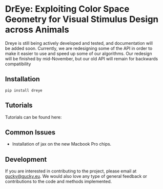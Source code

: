 # DrEye: Exploiting Color Space Geometry for Visual Stimulus Design across Animals

Dreye is still being actively developed and tested, and documentation will be added soon. Currently, we are redesigning some of the API in order to make it easier to use and speed up some of our algorithms. Our redesign will be finished by mid-November, but our old API will remain for backwards compatibility

## Installation

```
pip install dreye
```

## Tutorials

Tutorials can be found here: 

## Common Issues

* Installation of jax on the new Macbook Pro chips.

## Development

If you are interested in contributing to the project, please email at gucky@gucky.eu.
We would also love any type of general feedback or contributions to the code and methods implemented.